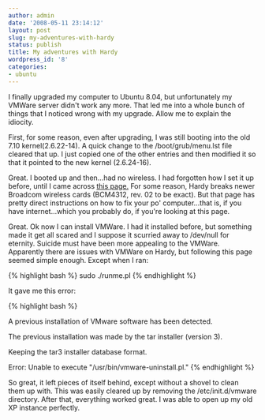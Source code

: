 ```yaml
---
author: admin
date: '2008-05-11 23:14:12'
layout: post
slug: my-adventures-with-hardy
status: publish
title: My adventures with Hardy
wordpress_id: '8'
categories:
- ubuntu
---
```


I finally upgraded my computer to Ubuntu 8.04, but unfortunately my
VMWare server didn't work any more. That led me into a whole bunch
of things that I noticed wrong with my upgrade. Allow me to
explain the idiocity. 

First, for some reason, even after upgrading,
I was still booting into the old 7.10 kernel(2.6.22-14). A quick
change to the /boot/grub/menu.lst file cleared that up. I just
copied one of the other entries and then modified it so that it
pointed to the new kernel (2.6.24-16). 

Great. I booted up and
then...had no wireless. I had forgotten how I set it up before,
until I came across
[this page.](https://help.ubuntu.com/community/WifiDocs/Driver/bcm43xx/Feisty_No-Fluff#head-bc33832c0547766a33c3a84f13f971ca757b2851)
For some reason, Hardy breaks newer Broadcom wireless cards
(BCM4312, rev. 02 to be exact). But that page has pretty direct
instructions on how to fix your po' computer...that is, if you have
internet...which you probably do, if you're looking at this page.


Great. Ok now I can install VMWare. I had it installed before, but
something made it get all scared and I suppose it scurried away to
/dev/null for eternity. Suicide must have been more appealing to
the VMWare. Apparently there are issues with VMWare on Hardy, but
following this page seemed simple enough. Except when I ran:


{% highlight bash %}
sudo ./runme.pl
{% endhighlight %}

It gave me this error:

{% highlight bash %}

A previous installation of VMware software has been detected.
    
The previous installation was made by the tar installer (version 3).
    
Keeping the tar3 installer database format.
    
Error: Unable to execute "/usr/bin/vmware-uninstall.pl."
{% endhighlight %}

So great, it left pieces of itself behind, except without a shovel
to clean them up with. This was easily cleared up by removing the
/etc/init.d/vmware directory. After that, everything worked great.
I was able to open up my old XP instance perfectly.


